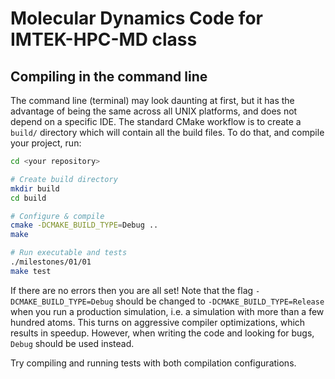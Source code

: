 # Molecular Dynamics Code for IMTEK-HPC-MD class

## Compiling in the command line

The command line (terminal) may look daunting at first, but it has the advantage
of being the same across all UNIX platforms, and does not depend on a specific
IDE. The standard CMake workflow is to create a `build/` directory which will
contain all the build files. To do that, and compile your project, run:

```bash
cd <your repository>

# Create build directory
mkdir build
cd build

# Configure & compile
cmake -DCMAKE_BUILD_TYPE=Debug ..
make

# Run executable and tests
./milestones/01/01
make test
```

If there are no errors then you are all set! Note that the flag
`-DCMAKE_BUILD_TYPE=Debug` should be changed to
`-DCMAKE_BUILD_TYPE=Release` when you run a production simulation, i.e. a
simulation with more than a few hundred atoms. This turns on aggressive compiler
optimizations, which results in speedup. However, when writing the code and
looking for bugs, `Debug` should be used instead.

Try compiling and running tests with both compilation configurations.
